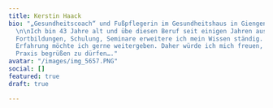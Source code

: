 ```yaml
---
title: Kerstin Haack
bio: "„Gesundheitscoach“ und Fußpflegerin im Gesundheitshaus in Giengen und Gerstetten.
  \n\nIch bin 43 Jahre alt und übe diesen Beruf seit einigen Jahren aus. Durch ständige
  Fortbildungen, Schulung, Seminare erweitere ich mein Wissen ständig. Meine langjährige
  Erfahrung möchte ich gerne weitergeben. Daher würde ich mich freuen, Sie in meiner
  Praxis begrüßen zu dürfen…."
avatar: "/images/img_5657.PNG"
social: []
featured: true
draft: true

---
```

